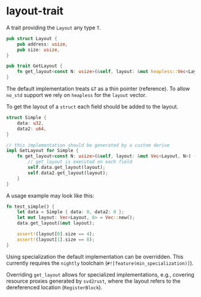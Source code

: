 # layout-trait

A trait providing the `Layout` any type `T`. 

```rust
pub struct Layout {
    pub address: usize,
    pub size: usize,
}

pub trait GetLayout {
    fn get_layout<const N: usize>(&self, layout: &mut heapless::Vec<Layout, N>);
}
```

The default implementation treats `&T` as a thin pointer (reference). To allow `no_std` support we rely on `heapless` for the `layout` vector.

To get the layout of a `struct` each field should be added to the layout.

```rust
struct Simple {
    data: u32,
    data2: u64,
}

// this implementation should be generated by a custom derive
impl GetLayout for Simple {
    fn get_layout<const N: usize>(&self, layout: &mut Vec<Layout, N>) {
        // get_layout is executed on each field
        self.data.get_layout(layout);
        self.data2.get_layout(layout);
    }
}
```

A usage example may look like this:

```rust
fn test_simple() {
    let data = Simple { data: 0, data2: 0 };
    let mut layout: Vec<Layout, 8> = Vec::new();
    data.get_layout(&mut layout);

    assert!(layout[0].size == 4);
    assert!(layout[1].size == 8);
}
```

Using specialization the default implementation can be overridden. This currently requires the `nightly` toolchain (`#![feature(min_specialization)]`).

Overriding `get_layout` allows for specialized implementations, e.g., covering resource proxies generated by `svd2rust`, where the layout refers to the dereferenced location (`RegisterBlock`).







